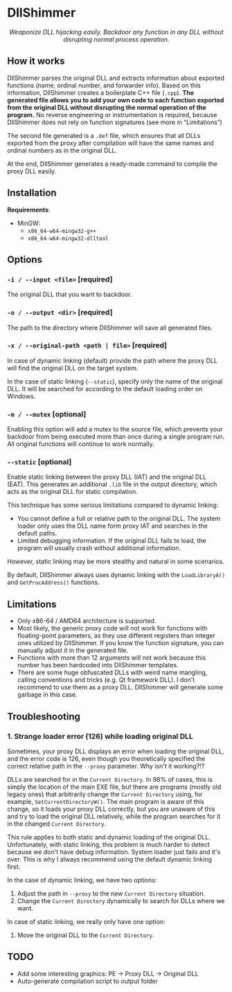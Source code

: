 # DllShimmer

<div style="text-align:center;font-style: italic;">Weaponize DLL hijacking easily. Backdoor any function in any DLL without disrupting normal process operation.</div>

## How it works

DllShimmer parses the original DLL and extracts information about exported functions (name, ordinal number, and forwarder info). Based on this information, DllShimmer creates a boilerplate C++ file (`.cpp`). **The generated file allows you to add your own code to each function exported from the original DLL without disrupting the normal operation of the program.** No reverse engineering or instrumentation is required, because DllShimmer does not rely on function signatures (see more in “Limitations”)

The second file generated is a `.def` file, which ensures that all DLLs exported from the proxy after compilation will have the same names and ordinal numbers as in the original DLL.

At the end, DllShimmer generates a ready-made command to compile the proxy DLL easily.

## Installation

**Requirements**:

- MinGW:
  - `x86_64-w64-mingw32-g++`
  - `x86_64-w64-mingw32-dlltool`

## Options

### `-i / --input <file>` [required]

The original DLL that you want to backdoor.

### `-o / --output <dir>` [required]

The path to the directory where DllShimmer will save all generated files.

### `-x / --original-path <path | file>` [required]

In case of dynamic linking (default) provide the path where the proxy DLL will find the original DLL on the target system.

In the case of static linking (`--static`), specify only the name of the original DLL. It will be searched for according to the default loading order on Windows.

### `-m / --mutex` [optional]

Enabling this option will add a mutex to the source file, which prevents your backdoor from being executed more than once during a single program run. All original functions will continue to work normally.

### `--static` [optional]

Enable static linking between the proxy DLL (IAT) and the original DLL (EAT). This generates an additional `.lib` file in the output directory, which acts as the original DLL for static compilation.

This technique has some serious limitations compared to dynamic linking:

- You cannot define a full or relative path to the original DLL. The system loader only uses the DLL name form proxy IAT and searches in the default paths.
- Limited debugging information. If the original DLL fails to load, the program will usually crash without additional information.
  
However, static linking may be more stealthy and natural in some scenarios.

By default, DllShimmer always uses dynamic linking with the `LoadLibraryA()` and `GetProcAddress()` functions.

## Limitations

- Only x86-64 / AMD64 architecture is supported.
- Most likely, the generic proxy code will not work for functions with floating-point parameters, as they use different registers than integer ones utilized by DllShimmer. If you know the function signature, you can manually adjust it in the generated file.
- Functions with more than 12 arguments will not work because this number has been hardcoded into DllShimmer templates.
- There are some huge obfuscated DLLs with weird name mangling, calling conventions and tricks (e.g. Qt framework DLL). I don't recommend to use them as a proxy DLL. DllShimmer will generate some garbage in this case.

## Troubleshooting

### 1. Strange loader error (126) while loading original DLL

Sometimes, your proxy DLL displays an error when loading the original DLL, and the error code is 126, even though you theoretically specified the correct relative path in the `--proxy` parameter. Why isn't it working?!?

DLLs are searched for in the `Current Directory`. In 98% of cases, this is simply the location of the main EXE file, but there are programs (mostly old legacy ones) that arbitrarily change the `Current Directory` using, for example, `SetCurrentDirectoryW()`. The main program is aware of this change, so it loads your proxy DLL correctly, but you are unaware of this and try to load the original DLL relatively, while the program searches for it in the changed `Current Directory`.

This rule applies to both static and dynamic loading of the original DLL. Unfortunately, with static linking, this problem is much harder to detect because we don't have debug information. System loader just fails and it's over. This is why I always recommend using the default dynamic linking first.

In the case of dynamic linking, we have two options:

1. Adjust the path in `--proxy` to the new `Current Directory` situation.
2. Change the `Current Directory` dynamically to search for DLLs where we want.

In case of static linking, we really only have one option:

1. Move the original DLL to the `Current Directory`.

## TODO

- Add some interesting graphics: PE -> Proxy DLL -> Original DLL
- Auto-generate compilation script to output folder
